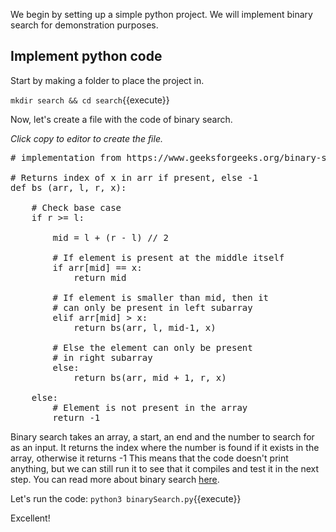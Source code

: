 We begin by setting up a simple python project. 
We will implement binary search for demonstration purposes.

## Implement python code
Start by making a folder to place the project in.

`mkdir search && cd search`{{execute}}

Now, let's create a file with the code of binary search.

*Click copy to editor to create the file.*
<pre class="file" data-filename="search/binarySearch.py" data-target="replace">
# implementation from https://www.geeksforgeeks.org/binary-search/

# Returns index of x in arr if present, else -1
def bs (arr, l, r, x):

	# Check base case
	if r >= l:

		mid = l + (r - l) // 2

		# If element is present at the middle itself
		if arr[mid] == x:
			return mid
		
		# If element is smaller than mid, then it
		# can only be present in left subarray
		elif arr[mid] > x:
			return bs(arr, l, mid-1, x)

		# Else the element can only be present
		# in right subarray
		else:
			return bs(arr, mid + 1, r, x)

	else:
		# Element is not present in the array
		return -1
</pre>

Binary search takes an array, a start, an end and the number to search for as an input. 
It returns the index where the number is found if it exists in the array, otherwise it returns -1
This means that the code doesn't print anything, but we can still run it to see that it compiles and test 
it in the next step. You can read more about binary search [here](https://www.geeksforgeeks.org/binary-search/).

Let's run the code:
`python3 binarySearch.py`{{execute}}

Excellent! 



